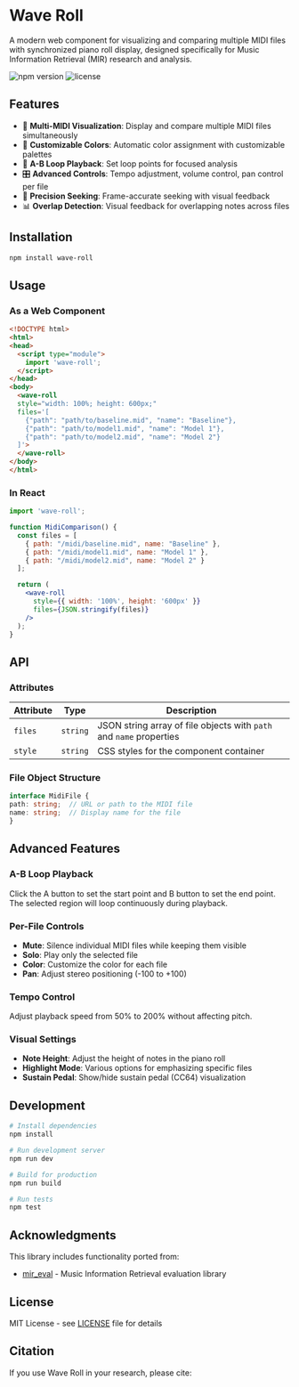 # Wave Roll

A modern web component for visualizing and comparing multiple MIDI files with synchronized piano roll display, designed specifically for Music Information Retrieval (MIR) research and analysis.

![npm version](https://img.shields.io/npm/v/wave-roll)
![license](https://img.shields.io/npm/l/wave-roll)

## Features

- 🎹 **Multi-MIDI Visualization**: Display and compare multiple MIDI files simultaneously
- 🎨 **Customizable Colors**: Automatic color assignment with customizable palettes
- 🔄 **A-B Loop Playback**: Set loop points for focused analysis
- 🎛️ **Advanced Controls**: Tempo adjustment, volume control, pan control per file
- 🎯 **Precision Seeking**: Frame-accurate seeking with visual feedback
- 📊 **Overlap Detection**: Visual feedback for overlapping notes across files

## Installation

```bash
npm install wave-roll
```

## Usage

### As a Web Component

```html
<!DOCTYPE html>
<html>
<head>
  <script type="module">
    import 'wave-roll';
  </script>
</head>
<body>
  <wave-roll
  style="width: 100%; height: 600px;"
  files='[
    {"path": "path/to/baseline.mid", "name": "Baseline"},
    {"path": "path/to/model1.mid", "name": "Model 1"},
    {"path": "path/to/model2.mid", "name": "Model 2"}
  ]'>
  </wave-roll>
</body>
</html>
```

### In React

```jsx
import 'wave-roll';

function MidiComparison() {
  const files = [
    { path: "/midi/baseline.mid", name: "Baseline" },
    { path: "/midi/model1.mid", name: "Model 1" },
    { path: "/midi/model2.mid", name: "Model 2" }
  ];

  return (
    <wave-roll 
      style={{ width: '100%', height: '600px' }}
      files={JSON.stringify(files)}
    />
  );
}
```

## API

### Attributes

| Attribute | Type | Description |
|-----------|------|-------------|
| `files` | `string` | JSON string array of file objects with `path` and `name` properties |
| `style` | `string` | CSS styles for the component container |

### File Object Structure

```typescript
interface MidiFile {
path: string;  // URL or path to the MIDI file
name: string;  // Display name for the file
}
```

## Advanced Features

### A-B Loop Playback
Click the A button to set the start point and B button to set the end point. The selected region will loop continuously during playback.

### Per-File Controls
- **Mute**: Silence individual MIDI files while keeping them visible
- **Solo**: Play only the selected file
- **Color**: Customize the color for each file
- **Pan**: Adjust stereo positioning (-100 to +100)

### Tempo Control
Adjust playback speed from 50% to 200% without affecting pitch.

### Visual Settings
- **Note Height**: Adjust the height of notes in the piano roll
- **Highlight Mode**: Various options for emphasizing specific files
- **Sustain Pedal**: Show/hide sustain pedal (CC64) visualization


## Development

```bash
# Install dependencies
npm install

# Run development server
npm run dev

# Build for production
npm run build

# Run tests
npm test
```

## Acknowledgments

This library includes functionality ported from:
- [mir_eval](https://github.com/mir-evaluation/mir_eval) - Music Information Retrieval evaluation library

## License

MIT License - see [LICENSE](LICENSE) file for details

## Citation

If you use Wave Roll in your research, please cite:

```bibtex

```